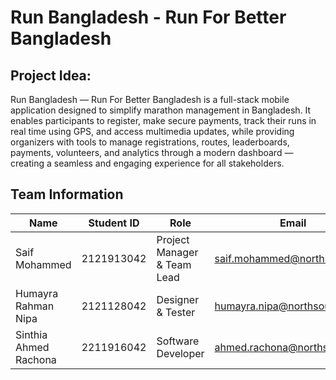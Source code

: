 # Run Bangladesh - Run For Better Bangladesh

## Project Idea: 
Run Bangladesh — Run For Better Bangladesh is a full-stack mobile application designed to simplify marathon management in Bangladesh. It enables participants to register, make secure payments, track their runs in real time using GPS, and access multimedia updates, while providing organizers with tools to manage registrations, routes, leaderboards, payments, volunteers, and analytics through a modern dashboard — creating a seamless and engaging experience for all stakeholders.


## Team Information  

| Name                   | Student ID   | Role                          | Email                         |
|------------------------|--------------|-------------------------------|-------------------------------|
| Saif Mohammed          | 2121913042   | Project Manager & Team Lead   | saif.mohammed@northsouth.edu  |
| Humayra Rahman Nipa    | 2121128042   | Designer & Tester             | humayra.nipa@northsouth.edu   |
| Sinthia Ahmed Rachona  | 2211916042   | Software Developer            | ahmed.rachona@northsouth.edu  |